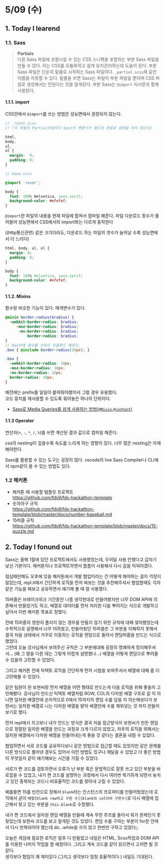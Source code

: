 # 5/09 (수)

## 1. Today I learend

### 1.1. Sass

> **Partials**  
다른 Sass 파일에 포함시킬 수 있는 CSS 스니펫을 포함하는 부분 Sass 파일을 만들 수 있다. 이는 CSS를 모듈화하고 쉽게 유지관리하는데 도움이 된다. 부분 Sass 파일은 단순히 밑줄로 시작하는 Sass 파일이다. `_partial.scss`와 같은 이름을 지정할 수 있다. 밑줄을 쓰면 Sass는 파일이 부분 파일일 뿐이며 CSS 파일로 생성해서는 안된다는 것을 알게된다. 부분 Sass는 `@import` 지시문과 함께 사용된다.

#### 1.1.1. import

CSS안에서 `@import`를 쓰는 방법은 성능면에서 권장되지 않는다.  

```scss
// _reset.scss   
// (이 파일이 Partial파일이다 Sass의 변환기가 별도의 파일로 컴파일 하지 않는다)

html,
body,
ul,
ol {
  margin:  0;
  padding: 0;
}
```
```scss
// base.scss

@import 'reset';

body {
  font: 100% Helvetica, sans-serif;
  background-color: #efefef;
}
```
`@import`한 파일의 내용을 현재 파일에 합쳐서 컴파일 해준다. 파일 다운로드 횟수가 줄어들어 성능면에서 CSS에서의 import와는 다르게 동작한다

((http통신관련) 같은 크기더라도, 다운로드 하는 파일의 갯수가 늘어날 수록 성능면에서 더 느리다)
```CSS
html, body, ul, ol {
  margin: 0;
  padding: 0;
}

body {
  font: 100% Helvetica, sans-serif;
  background-color: #efefef;
}
```

#### 1.1.2. Mixins

함수랑 비슷한 기능이 있다. 매개변수가 있다.
```scss
@mixin border-radius($radius) {
  -webkit-border-radius: $radius;
     -moz-border-radius: $radius;
      -ms-border-radius: $radius;
          border-radius: $radius;
}
// box안에 함수를 쓰듯이 인클루드 해준다.
.box { @include border-radius(10px); }
```
```css
.box {
  -webkit-border-radius: 10px;
  -moz-border-radius: 10px;
  -ms-border-radius: 10px;
  border-radius: 10px;
}
```
예전에는 prefix를 일일이 붙여줘야했어서 그럴 경우 유용했다.  
코드 뭉치를 재사용할 수 있도록 묶어놓은 하나의 단위이다.

+ [Sass로 Media Queries를 쉽게 사용하는 방법(`@Mixin`,`@content`)](https://robots.thoughtbot.com/sasss-content-directive)

#### 1.1.3 Operator

연산자(`+`, `-`, `*`, `/`, `%`)를 쓰면 계산된 결과 값으로 컴파일 해준다.

css의 nesting이 깊을수록 속도를 느리게 하는 영향이 있다. 너무 많은 nesting은 자제해야한다.

Sass를 활용할 수 있는 도구는 굉장히 많다. vscode의 live Sass Compiler나  CLI에서 npm같이 쓸 수 있는 방법도 있다.

### 1.2 해커톤

+ 해커톤 때 사용할 템플릿 프로젝트  
https://github.com/fds9/fds-hackathon-template
+ 숫자야구 규칙  
https://github.com/fds9/fds-hackathon-template/blob/master/docs/number-baseball.md
+ 15퍼즐 규칙  
https://github.com/fds9/fds-hackathon-template/blob/master/docs/15-puzzle.md


## 2. Today I fonund out

Sass는 올해 1월에 있던 프로젝트에서도 사용했었는데, 두어달 사용 안했다고 갑자기 낯선 기분이다. 해커톤이나 프로젝트하면서 틈틈이 사용해서 다시 감을 익혀야겠다.  

점심때만해도 오후에 있을 해커톤에서 개발 협업이라는 건 어떻게 해야하는 걸지 걱정이 많았는데, repl.it에서 간단하게 로직을 먼저 짜보는 것을 추천해주셔서 협업할때도 각자 같은 기능을 짜보고 공유하면서 얘기해 볼 때 잘 사용했다.

15퍼즐은 브레이크위크 기간동안 나름 생각한대로 만들어봤지만 너무 DOM API에 의존해서 만들었기도 하고, 배열로 데이터를 먼저 처리한 다음 뿌려지는 식으로 개발하고 싶어서 이번 해커톤 목표로 정했다.

전에 15퍼즐의 영원히 풀리지 않는 경우를 만들지 않기 위한 규칙에 대해 찾아봤었는데 수학적으로 설명해서 너무 어려웠고, 만들어뒀던 15퍼즐은 그 부분을 이해하지 못해서 결국 처음 상태에서 거꾸로 이동하는 로직을 랜덤으로 돌려서 랜덤퍼즐을 만드는 식으로 했었다.  
그런데 오늘 강사님께서 보여주신 규칙은 그 부분에대해 굉장히 명쾌하게 정리해주셔서... (왜 그 말을 다른 데는 그렇게 어렵게 설명했나...) 배열을 어떻게 랜덤으로 뿌려줄 수 있을까 고민할 수 있었다.

그리고 해커톤 전에 틱택토 로직을 간단하게 먼저 시범을 보여주셔서 배열에 대해 좀 더 고민해볼 수 있었다.

같은 팀원이 된 보현씨랑 먼저 배열을 어떤 형태로 만드는게 다음 로직을 위해 좋을지 고민해봤다. 강사님이 만드신 틱택토 배열처럼 ROW, COL의 다차원 배열 구조로 갈 지 아니면 일차원 배열안에 순차적으로 0에서 15까지의 랜덤 수를 담을 지 의논해보다가  보현씨는 일차원 배열로 나는 다차원 배열을 맡아 배열안에 수를 채워넣는 것 까지 만들어보기로 했다.

먼저 repl에서 치고보니 내가 만드는 방식은 결국 처음 접근방식이 보현씨가 만든 랜덤으로 정렬된 일차원 배열을 만드는 과정과 크게 다르지 않았고, 차후의 로직을 위해서는 일차원 배열에서 다차원 배열을 만들어내는게 좋을 것 같다는 결론을 내릴 수 있었다. 

협업하면서 서로 코드를 공유하다보니 같은 방법으로 접근할 때도 있었지만 같은 문제를 다른 방식으로 풀어낸 경우도 있어서 이런 방법도 있구나 깨달을 수 있었고 더 좋은 방법이 무엇일지 같이 얘기해보는 시간을 가질 수 있었다.

서로가 짠 코드를 검토하면서 오류가 난 부분 혹은 문법적으로 잘못 쓰고 있던 부분을 바로잡을 수 있었고, 내가 짠 코드를 설명하는 과정에서 다시 여러번 복기하게 되면서 놓치고 있던 중복되는 코드나 비효율적인 코드를 찾아내 고칠 수 있었다.

예를들면 15를 빈칸으로 정해서 `blank`라는 인스턴스의 프로퍼티를 만들어뒀었는데 로직에서 굳이 `배열[blank row라고 구한 수][blank의 col이라 구한수]`로 다시 배열에 접근해서 찾고 있는 부분을 `this.blank`로 수정했다.

내가 짠 코드에서 일차원 랜덤 배열을 만들때 계속 무한 루프를 돌아서 뭐가 문제인가 못 찾았는데 보현씨 코드를 보고 알게된 것도 있었다. 랜덤 수를 구하는 부분이 for문 안에서 다시 반복되어야 했는데 do...while을 쓰지 않고 한번만 구하고 있었다;;

오늘은 게임에 필요한 로직은 얼추 다 만들었고 내일은 HTML, Scss작업과 DOM API를 이용한 나머지 작업을 할 예정이다. 그리고 계속 코드를 같이 읽으면서 고치면 될 것 같다.  
생각보다 협업이 꽤 재미있다.(그리고 생각보다 엄청 효율적이다.) 내일도 기대된다.
